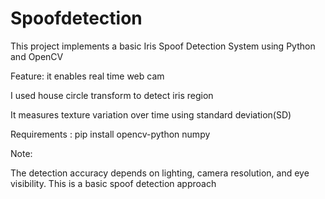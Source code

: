 # Spoofdetection

This project implements a basic Iris Spoof Detection System using Python and OpenCV 

Feature:
it enables real time web cam 

I used house circle transform to detect iris region

It measures texture variation over time using standard deviation(SD)

Requirements :
pip install opencv-python numpy

Note:

The detection accuracy depends on lighting, camera resolution, and eye visibility.
This is a basic spoof detection approach 



